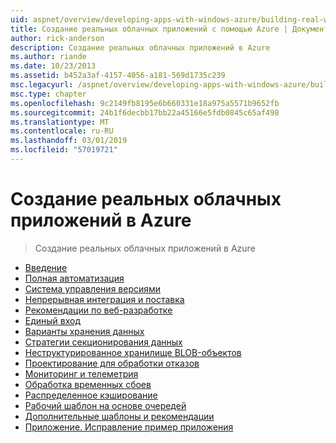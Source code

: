 ```yaml
---
uid: aspnet/overview/developing-apps-with-windows-azure/building-real-world-cloud-apps-with-windows-azure/index
title: Создание реальных облачных приложений с помощью Azure | Документация Майкрософт
author: rick-anderson
description: Создание реальных облачных приложений в Azure
ms.author: riande
ms.date: 10/23/2013
ms.assetid: b452a3af-4157-4056-a181-569d1735c239
msc.legacyurl: /aspnet/overview/developing-apps-with-windows-azure/building-real-world-cloud-apps-with-windows-azure
msc.type: chapter
ms.openlocfilehash: 9c2149fb8195e6b660331e18a975a5571b9652fb
ms.sourcegitcommit: 24b1f6decbb17bb22a45166e5fdb0845c65af498
ms.translationtype: MT
ms.contentlocale: ru-RU
ms.lasthandoff: 03/01/2019
ms.locfileid: "57019721"
---
```

<a name="building-real-world-cloud-apps-with-azure"></a>Создание реальных облачных приложений в Azure
====================
> Создание реальных облачных приложений в Azure


- [Введение](introduction.md)
- [Полная автоматизация](automate-everything.md)
- [Система управления версиями](source-control.md)
- [Непрерывная интеграция и поставка](continuous-integration-and-continuous-delivery.md)
- [Рекомендации по веб-разработке](web-development-best-practices.md)
- [Единый вход](single-sign-on.md)
- [Варианты хранения данных](data-storage-options.md)
- [Стратегии секционирования данных](data-partitioning-strategies.md)
- [Неструктурированное хранилище BLOB-объектов](unstructured-blob-storage.md)
- [Проектирование для обработки отказов](design-to-survive-failures.md)
- [Мониторинг и телеметрия](monitoring-and-telemetry.md)
- [Обработка временных сбоев](transient-fault-handling.md)
- [Распределенное кэширование](distributed-caching.md)
- [Рабочий шаблон на основе очередей](queue-centric-work-pattern.md)
- [Дополнительные шаблоны и рекомендации](more-patterns-and-guidance.md)
- [Приложение. Исправление пример приложения](the-fix-it-sample-application.md)
